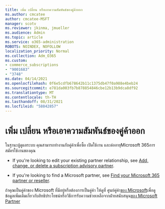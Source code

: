 ```yaml
---
title: เพิ่ม เปลี่ยน หรือเอาความสัมพันธ์ของคู่ค้าออก
ms.author: cmcatee
author: cmcatee-MSFT
manager: scotv
ms.reviewer: jkinma, jmueller
ms.audience: Admin
ms.topic: article
ms.service: o365-administration
ROBOTS: NOINDEX, NOFOLLOW
localization_priority: Normal
ms.collection: Adm_O365
ms.custom:
- commerce_subscriptions
- "9001683"
- "3748"
ms.date: 04/14/2021
ms.openlocfilehash: 0f6e5cdfb678642b11c1375db47f0a988e4beb24
ms.sourcegitcommit: e781da003fb7b878854846cbe12b13b9dca8df92
ms.translationtype: MT
ms.contentlocale: th-TH
ms.lasthandoff: 08/31/2021
ms.locfileid: "58842857"
---
```

# <a name="add-change-or-remove-a-partner-relationship"></a>เพิ่ม เปลี่ยน หรือเอาความสัมพันธ์ของคู่ค้าออก

ในฐานะผู้ดูแลระบบ คุณสามารถทํางานกับคู่ค้าเพื่อซื้อ เปิดใช้งาน และต่ออายุMicrosoft 365การสมัครใช้งานของคุณ 

- If you're looking to edit your existing partner relationship, see [Add, change, or delete a subscription advisory partner](https://docs.microsoft.com/microsoft-365/admin/misc/add-partner).

- If you're looking to find a Microsoft partner, see [Find your Microsoft 365 partner or reseller](https://docs.microsoft.com/microsoft-365/admin/manage/find-your-partner-or-reseller).

ถ้าคุณเป็นคู่ค้าของ Microsoft ที่มีอยู่หรือต้องการเป็นคู่ค้า ให้ดูที่ ศูนย์คู่ค้า[ของ Microsoft](https://support.microsoft.com/help/4499930/partner-center-overview)เพื่อดูข้อมูลเพิ่มเติมเกี่ยวกับสิทธิประโยชน์หรือวิธีการรับความช่วยเหลือจากฝ่ายสนับสนุน[ของ Microsoft Partner](https://aka.ms/partnersupport)
